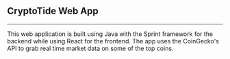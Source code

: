 ## CryptoTide Web App
-------------------

This web application is built using Java with the Sprint framework for the backend while using React for the frontend. The app uses the CoinGecko's API to grab real time market data on some of the top coins.